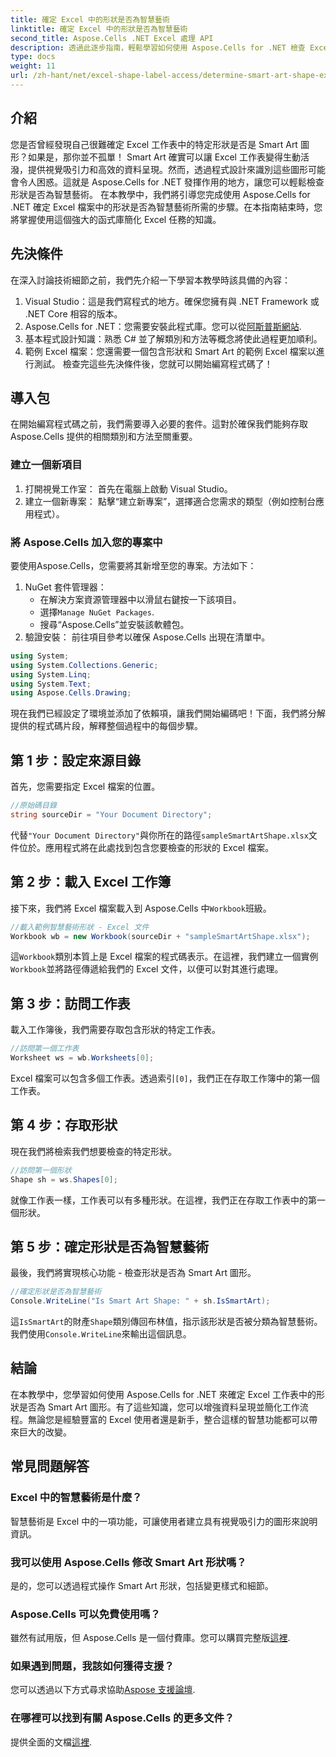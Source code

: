 ```yaml
---
title: 確定 Excel 中的形狀是否為智慧藝術
linktitle: 確定 Excel 中的形狀是否為智慧藝術
second_title: Aspose.Cells .NET Excel 處理 API
description: 透過此逐步指南，輕鬆學習如何使用 Aspose.Cells for .NET 檢查 Excel 中的形狀是否為智慧藝術。非常適合自動化 Excel 任務。
type: docs
weight: 11
url: /zh-hant/net/excel-shape-label-access/determine-smart-art-shape-excel/
---
```

## 介紹
您是否曾經發現自己很難確定 Excel 工作表中的特定形狀是否是 Smart Art 圖形？如果是，那你並不孤單！ Smart Art 確實可以讓 Excel 工作表變得生動活潑，提供視覺吸引力和高效的資料呈現。然而，透過程式設計來識別這些圖形可能會令人困惑。這就是 Aspose.Cells for .NET 發揮作用的地方，讓您可以輕鬆檢查形狀是否為智慧藝術。 
在本教學中，我們將引導您完成使用 Aspose.Cells for .NET 確定 Excel 檔案中的形狀是否為智慧藝術所需的步驟。在本指南結束時，您將掌握使用這個強大的函式庫簡化 Excel 任務的知識。
## 先決條件
在深入討論技術細節之前，我們先介紹一下學習本教學時該具備的內容：
1. Visual Studio：這是我們寫程式的地方。確保您擁有與 .NET Framework 或 .NET Core 相容的版本。
2.  Aspose.Cells for .NET：您需要安裝此程式庫。您可以從[阿斯普斯網站](https://releases.aspose.com/cells/net/).
3. 基本程式設計知識：熟悉 C# 並了解類別和方法等概念將使此過程更加順利。
4. 範例 Excel 檔案：您還需要一個包含形狀和 Smart Art 的範例 Excel 檔案以進行測試。
檢查完這些先決條件後，您就可以開始編寫程式碼了！
## 導入包
在開始編寫程式碼之前，我們需要導入必要的套件。這對於確保我們能夠存取 Aspose.Cells 提供的相關類別和方法至關重要。
### 建立一個新項目
1. 打開視覺工作室：
   首先在電腦上啟動 Visual Studio。
2. 建立一個新專案：
   點擊“建立新專案”，選擇適合您需求的類型（例如控制台應用程式）。
### 將 Aspose.Cells 加入您的專案中
要使用Aspose.Cells，您需要將其新增至您的專案。方法如下：
1. NuGet 套件管理器：
   - 在解決方案資源管理器中以滑鼠右鍵按一下該項目。
   - 選擇`Manage NuGet Packages`.
   - 搜尋“Aspose.Cells”並安裝該軟體包。
2. 驗證安裝：
   前往項目參考以確保 Aspose.Cells 出現在清單中。 
```csharp
using System;
using System.Collections.Generic;
using System.Linq;
using System.Text;
using Aspose.Cells.Drawing;
```
現在我們已經設定了環境並添加了依賴項，讓我們開始編碼吧！下面，我們將分解提供的程式碼片段，解釋整個過程中的每個步驟。
## 第 1 步：設定來源目錄
首先，您需要指定 Excel 檔案的位置。
```csharp
//原始碼目錄
string sourceDir = "Your Document Directory";
```
代替`"Your Document Directory"`與你所在的路徑`sampleSmartArtShape.xlsx`文件位於。應用程式將在此處找到包含您要檢查的形狀的 Excel 檔案。
## 第 2 步：載入 Excel 工作簿
接下來，我們將 Excel 檔案載入到 Aspose.Cells 中`Workbook`班級。
```csharp
//載入範例智慧藝術形狀 - Excel 文件
Workbook wb = new Workbook(sourceDir + "sampleSmartArtShape.xlsx");
```
這`Workbook`類別本質上是 Excel 檔案的程式碼表示。在這裡，我們建立一個實例`Workbook`並將路徑傳遞給我們的 Excel 文件，以便可以對其進行處理。
## 第 3 步：訪問工作表
載入工作簿後，我們需要存取包含形狀的特定工作表。
```csharp
//訪問第一個工作表
Worksheet ws = wb.Worksheets[0];
```
 Excel 檔案可以包含多個工作表。透過索引`[0]`，我們正在存取工作簿中的第一個工作表。 
## 第 4 步：存取形狀
現在我們將檢索我們想要檢查的特定形狀。
```csharp
//訪問第一個形狀
Shape sh = ws.Shapes[0];
```
就像工作表一樣，工作表可以有多種形狀。在這裡，我們正在存取工作表中的第一個形狀。 
## 第 5 步：確定形狀是否為智慧藝術
最後，我們將實現核心功能 - 檢查形狀是否為 Smart Art 圖形。
```csharp
//確定形狀是否為智慧藝術
Console.WriteLine("Is Smart Art Shape: " + sh.IsSmartArt);
```
這`IsSmartArt`的財產`Shape`類別傳回布林值，指示該形狀是否被分類為智慧藝術。我們使用`Console.WriteLine`來輸出這個訊息。 
## 結論
在本教學中，您學習如何使用 Aspose.Cells for .NET 來確定 Excel 工作表中的形狀是否為 Smart Art 圖形。有了這些知識，您可以增強資料呈現並簡化工作流程。無論您是經驗豐富的 Excel 使用者還是新手，整合這樣的智慧功能都可以帶來巨大的改變。 
## 常見問題解答
### Excel 中的智慧藝術是什麼？
智慧藝術是 Excel 中的一項功能，可讓使用者建立具有視覺吸引力的圖形來說明資訊。
### 我可以使用 Aspose.Cells 修改 Smart Art 形狀嗎？
是的，您可以透過程式操作 Smart Art 形狀，包括變更樣式和細節。
### Aspose.Cells 可以免費使用嗎？
雖然有試用版，但 Aspose.Cells 是一個付費庫。您可以購買完整版[這裡](https://purchase.aspose.com/buy).
### 如果遇到問題，我該如何獲得支援？
您可以透過以下方式尋求協助[Aspose 支援論壇](https://forum.aspose.com/c/cells/9).
### 在哪裡可以找到有關 Aspose.Cells 的更多文件？
提供全面的文檔[這裡](https://reference.aspose.com/cells/net/).